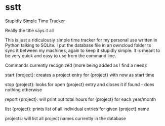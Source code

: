 # sstt
Stupidly Simple Time Tracker

 Really the title says it all

This is just a ridiculously simple time tracker for my personal use written in Python talking to SQLite. I put the database file in an owncloud folder to sync it between my machines, again to keep it stupidly simple. It is meant to be very quick and easy to use from the command line.

Commands currently recognized (more being added as I find a need):

start {project}: 
creates a project entry for {project} with now as start time

stop {project}: 
looks for open {project} entry and closes it if found - does nothing otherwise

report {project}: 
will print out total hours for {project} for each year/month

list {project}: 
prints list of all individual entries for given {project} name

projects: 
will list all project names currently in the database

